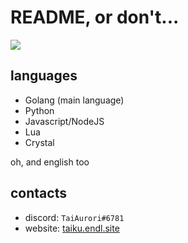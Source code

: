 # README, or don't...
![](https://komarev.com/ghpvc/?username=TaiAurori)
## languages
- Golang (main language)
- Python
- Javascript/NodeJS
- Lua
- Crystal

oh, and english too

## contacts
- discord: `TaiAurori#6781`
- website: [taiku.endl.site](taiku.endl.site)

